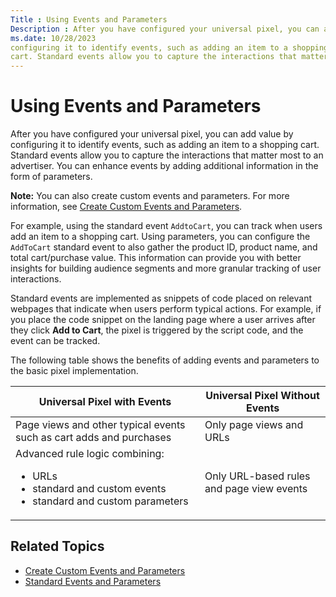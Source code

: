 ```yaml
---
Title : Using Events and Parameters
Description : After you have configured your universal pixel, you can add value by
ms.date: 10/28/2023
configuring it to identify events, such as adding an item to a shopping
cart. Standard events allow you to capture the interactions that matter
---
```



# Using Events and Parameters



After you have configured your universal pixel, you can add value by
configuring it to identify events, such as adding an item to a shopping
cart. Standard events allow you to capture the interactions that matter
most to an advertiser. You can enhance events by adding additional
information in the form of parameters.





<b>Note:</b> You can also create custom events
and parameters. For more information, see
<a href="create-custom-events-and-parameters.md" class="xref"
title="If you click the pencil icon next to a pixel on the Universal Pixels page, you can create custom events and parameters for the universal pixel using the UI and include them in your generated pixel code.">Create
Custom Events and Parameters</a>.





For example, using the standard event `AddtoCart`, you can track when
users add an item to a shopping cart. Using parameters, you can
configure the `AddToCart` standard event to also gather the product ID,
product name, and total cart/purchase value. This information can
provide you with better insights for building audience segments and more
granular tracking of user interactions.

Standard events are implemented as snippets of code placed on relevant
webpages that indicate when users perform typical actions. For example,
if you place the code snippet on the landing page where a user arrives
after they click **Add to Cart**, the pixel is triggered by the script
code, and the event can be tracked.

>

The following table shows the benefits of adding events and parameters
to the basic pixel implementation.

<table id="using-standard-events-and-parameters__table_ijs_pxt_rkb"
class="table">
<thead class="thead">
<tr class="header row">
<th
id="using-standard-events-and-parameters__table_ijs_pxt_rkb__entry__1"
class="entry">Universal Pixel with Events</th>
<th
id="using-standard-events-and-parameters__table_ijs_pxt_rkb__entry__2"
class="entry">Universal Pixel Without Events</th>
</tr>
</thead>
<tbody class="tbody">
<tr class="odd row">
<td class="entry"
headers="using-standard-events-and-parameters__table_ijs_pxt_rkb__entry__1">Page
views and other typical events such as cart adds and purchases</td>
<td class="entry"
headers="using-standard-events-and-parameters__table_ijs_pxt_rkb__entry__2">Only
page views and URLs</td>
</tr>
<tr class="even row">
<td class="entry"
headers="using-standard-events-and-parameters__table_ijs_pxt_rkb__entry__1">Advanced
rule logic combining:
<ul>
<li>URLs</li>
<li>standard and custom events</li>
<li>standard and custom parameters</li>
</ul></td>
<td class="entry"
headers="using-standard-events-and-parameters__table_ijs_pxt_rkb__entry__2">Only
URL-based rules and page view events</td>
</tr>
</tbody>
</table>



>

## Related Topics

- <a href="create-custom-events-and-parameters.md" class="xref"
  title="If you click the pencil icon next to a pixel on the Universal Pixels page, you can create custom events and parameters for the universal pixel using the UI and include them in your generated pixel code.">Create
  Custom Events and Parameters</a>
- <a href="standard-events-and-parameters.md" class="xref">Standard
  Events and Parameters</a>






